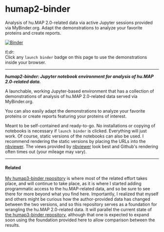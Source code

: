 # humap2-binder
Analysis of hu.MAP 2.0-related data via active Jupyter sessions provided via MyBinder.org. Adapt the demonstrations to analyze your favorite proteins and create reports.

[![Binder](https://mybinder.org/badge_logo.svg)](https://mybinder.org/v2/gh/fomightez/humap2-binder/main?urlpath=%2Flab%2Ftree%2Findex.ipynb)


*tl;dr:*  
Click any `launch binder` badge on this page to use the demonstrations inside your browser.

------


***humap2-binder:  Jupyter notebook environment for analysis of hu.MAP 2.0-related data.***

A launchable, working Jupyter-based environment that has a collection of demonstrations of analysis of hu.MAP 2.0-related data served via MyBinder.org.

You can also easily adapt the demonstrations to analyze your favorite proteins or create reports featuring your proteins of interest.

Meant to be self-contained and ready-to-go. No installations or copying of notebooks is necessary if `launch binder` is clicked. Everything will just work. Of course, static versions of the notebooks can also be used. I recommend rendering the static versions by placing the URLs into the [nbviewer](https://nbviewer.jupyter.org/). The views provided by [nbviewer](https://nbviewer.jupyter.org/) look best and Github's rendering often times out (your mileage may vary).

-----

#### Related

[My humap3-binder repository](https://github.com/fomightez/humap3-binder) is where most of the related effort takes place, and will continue to take place, as it is where I started adding programmatic access to the hu.MAP-related data, and so be sure to see there for more beyond what you find here. Importantly, I realized that myself and others might be curious how the author-provided data has changed between the two versions, and so this repository serves as a foundation for wrangling the hu.MAP 2.0-related data. It will parallel the current state of [the humap3-binder repository](https://github.com/fomightez/humap3-binder), although that one is expected to expand soon using the foundation provided here to allow comparison between the results.